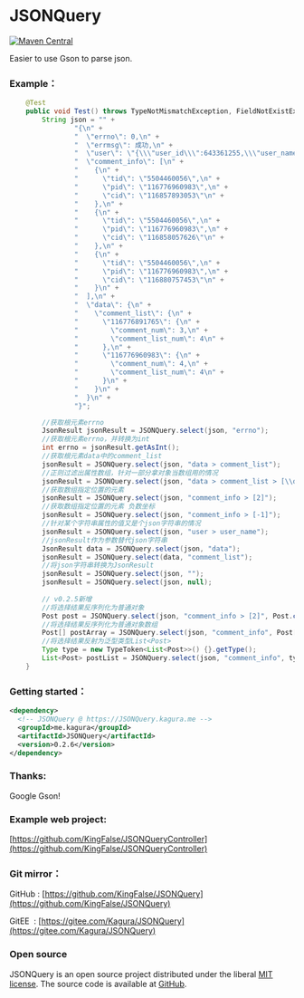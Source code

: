 # JSONQuery 
[![Maven Central](https://maven-badges.herokuapp.com/maven-central/me.kagura/JSONQuery/badge.svg)](https://maven-badges.herokuapp.com/maven-central/me.kagura/JSONQuery)

Easier to use Gson to parse json.

### Example：
~~~java
    @Test
    public void Test() throws TypeNotMismatchException, FieldNotExistException {
        String json = "" +
                "{\n" +
                "  \"errno\": 0,\n" +
                "  \"errmsg\": 成功,\n" +
                "  \"user\": \"{\\\"user_id\\\":643361255,\\\"user_name\\\":\\\"鹞之神乐\\\",\\\"user_sex\\\":1,\\\"user_status\\\":1}\",\n" +
                "  \"comment_info\": [\n" +
                "    {\n" +
                "      \"tid\": \"5504460056\",\n" +
                "      \"pid\": \"116776960983\",\n" +
                "      \"cid\": \"116857893053\"\n" +
                "    },\n" +
                "    {\n" +
                "      \"tid\": \"5504460056\",\n" +
                "      \"pid\": \"116776960983\",\n" +
                "      \"cid\": \"116858057626\"\n" +
                "    },\n" +
                "    {\n" +
                "      \"tid\": \"5504460056\",\n" +
                "      \"pid\": \"116776960983\",\n" +
                "      \"cid\": \"116880757453\"\n" +
                "    }\n" +
                "  ],\n" +
                "  \"data\": {\n" +
                "    \"comment_list\": {\n" +
                "      \"116776891765\": {\n" +
                "        \"comment_num\": 3,\n" +
                "        \"comment_list_num\": 4\n" +
                "      },\n" +
                "      \"116776960983\": {\n" +
                "        \"comment_num\": 4,\n" +
                "        \"comment_list_num\": 4\n" +
                "      }\n" +
                "    }\n" +
                "  }\n" +
                "}";

        //获取根元素errno
        JsonResult jsonResult = JSONQuery.select(json, "errno");
        //获取根元素errno，并转换为int
        int errno = jsonResult.getAsInt();
        //获取根元素data中的comment_list
        jsonResult = JSONQuery.select(json, "data > comment_list");
        //正则过滤出属性数组，针对一部分拿对象当数组用的情况
        jsonResult = JSONQuery.select(json, "data > comment_list > [\\d+]");
        //获取数组指定位置的元素
        jsonResult = JSONQuery.select(json, "comment_info > [2]");
        //获取数组指定位置的元素 负数坐标
        jsonResult = JSONQuery.select(json, "comment_info > [-1]");
        //针对某个字符串属性的值又是个json字符串的情况
        jsonResult = JSONQuery.select(json, "user > user_name");
        //jsonResult作为参数替代json字符串
        JsonResult data = JSONQuery.select(json, "data");
        jsonResult = JSONQuery.select(data, "comment_list");
        //将json字符串转换为JsonResult
        jsonResult = JSONQuery.select(json, "");
        jsonResult = JSONQuery.select(json, null);      
        
        // v0.2.5新增
        //将选择结果反序列化为普通对象
        Post post = JSONQuery.select(json, "comment_info > [2]", Post.class);
        //将选择结果反序列化为普通对象数组
        Post[] postArray = JSONQuery.select(json, "comment_info", Post[].class);
        //将选择结果反射为泛型类型List<Post>
        Type type = new TypeToken<List<Post>>() {}.getType();
        List<Post> postList = JSONQuery.select(json, "comment_info", type);
    }
~~~

### Getting started：
~~~xml
<dependency>
  <!-- JSONQuery @ https://JSONQuery.kagura.me -->
  <groupId>me.kagura</groupId>
  <artifactId>JSONQuery</artifactId>
  <version>0.2.6</version>
</dependency>
~~~

### Thanks:
Google Gson!

### Example web project:
[https://github.com/KingFalse/JSONQueryController](https://github.com/KingFalse/JSONQueryController)

### Git mirror：
GitHub&nbsp;:&nbsp;[https://github.com/KingFalse/JSONQuery](https://github.com/KingFalse/JSONQuery)    

GitEE&nbsp;&nbsp;:&nbsp;[https://gitee.com/Kagura/JSONQuery](https://gitee.com/Kagura/JSONQuery)

### Open source
JSONQuery is an open source project distributed under the liberal [MIT license](https://github.com/KingFalse/JSONQuery/blob/master/LICENSE). The source code is available at [GitHub](https://github.com/KingFalse/JSONQuery).

